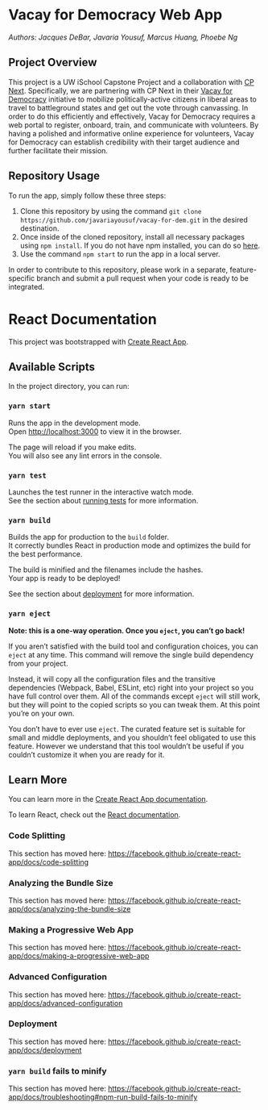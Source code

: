 # Vacay for Democracy Web App
_Authors: Jacques DeBar, Javaria Yousuf, Marcus Huang, Phoebe Ng_

## Project Overview
This project is a UW iSchool Capstone Project and a collaboration with [CP Next](https://cpnxt.org/). Specifically, we are partnering with CP Next in their [Vacay for Democracy](https://vacayfordemocracy.com/) initiative to mobilize politically-active citizens in liberal areas to travel to battleground states and get out the vote through canvassing. In order to do this efficiently and effectively, Vacay for Democracy requires a web portal to register, onboard, train, and communicate with volunteers. By having a polished and informative online experience for volunteers, Vacay for Democracy can establish credibility with their target audience and further facilitate their mission.

## Repository Usage
To run the app, simply follow these three steps:
1. Clone this repository by using the command `git clone https://github.com/javariayousuf/vacay-for-dem.git` in the desired destination.
2. Once inside of the cloned repository, install all necessary packages using `npm install`. If you do not have npm installed, you can do so [here](https://www.npmjs.com/get-npm).
3. Use the command `npm start` to run the app in a local server.

In order to contribute to this repository, please work in a separate, feature-specific branch and submit a pull request when your code is ready to be integrated.

# React Documentation

This project was bootstrapped with [Create React App](https://github.com/facebook/create-react-app).

## Available Scripts

In the project directory, you can run:

### `yarn start`

Runs the app in the development mode.<br />
Open [http://localhost:3000](http://localhost:3000) to view it in the browser.

The page will reload if you make edits.<br />
You will also see any lint errors in the console.

### `yarn test`

Launches the test runner in the interactive watch mode.<br />
See the section about [running tests](https://facebook.github.io/create-react-app/docs/running-tests) for more information.

### `yarn build`

Builds the app for production to the `build` folder.<br />
It correctly bundles React in production mode and optimizes the build for the best performance.

The build is minified and the filenames include the hashes.<br />
Your app is ready to be deployed!

See the section about [deployment](https://facebook.github.io/create-react-app/docs/deployment) for more information.

### `yarn eject`

**Note: this is a one-way operation. Once you `eject`, you can’t go back!**

If you aren’t satisfied with the build tool and configuration choices, you can `eject` at any time. This command will remove the single build dependency from your project.

Instead, it will copy all the configuration files and the transitive dependencies (Webpack, Babel, ESLint, etc) right into your project so you have full control over them. All of the commands except `eject` will still work, but they will point to the copied scripts so you can tweak them. At this point you’re on your own.

You don’t have to ever use `eject`. The curated feature set is suitable for small and middle deployments, and you shouldn’t feel obligated to use this feature. However we understand that this tool wouldn’t be useful if you couldn’t customize it when you are ready for it.

## Learn More

You can learn more in the [Create React App documentation](https://facebook.github.io/create-react-app/docs/getting-started).

To learn React, check out the [React documentation](https://reactjs.org/).

### Code Splitting

This section has moved here: https://facebook.github.io/create-react-app/docs/code-splitting

### Analyzing the Bundle Size

This section has moved here: https://facebook.github.io/create-react-app/docs/analyzing-the-bundle-size

### Making a Progressive Web App

This section has moved here: https://facebook.github.io/create-react-app/docs/making-a-progressive-web-app

### Advanced Configuration

This section has moved here: https://facebook.github.io/create-react-app/docs/advanced-configuration

### Deployment

This section has moved here: https://facebook.github.io/create-react-app/docs/deployment

### `yarn build` fails to minify

This section has moved here: https://facebook.github.io/create-react-app/docs/troubleshooting#npm-run-build-fails-to-minify
